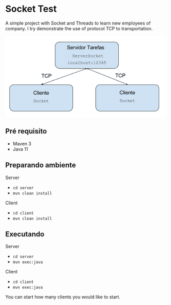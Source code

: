 # Socket Test

A simple project with Socket and Threads to learn new employees of company.
I try demonstrate the use of protocol TCP to transportation.

![Project](images/ServerClient.png)

## Pré requisito
- Maven 3
- Java 11

## Preparando ambiente

Server
- ```cd server```
- ```mvn clean install```

Client
- ```cd client```
- ```mvn clean install```

## Executando 

Server
- ```cd server```
- ```mvn exec:java```

Client
- ```cd client```
- ```mvn exec:java```



You can start how many clients you would like to start.

